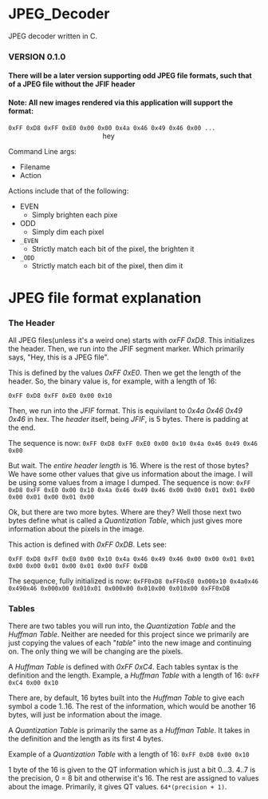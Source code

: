 # JPEG_Decoder

JPEG decoder written in C.

### VERSION 0.1.0
#### There will be a later version supporting odd JPEG file formats, such that of a JPEG file without the JFIF header
#### Note: All new images rendered via this application will support the format:
`0xFF 0xD8 0xFF 0xE0 0x00 0x00 0x4a 0x46 0x49 0x46 0x00 ...`
</br>&nbsp;&nbsp;&nbsp;&nbsp;&nbsp;&nbsp;&nbsp;&nbsp;&nbsp;&nbsp;&nbsp;&nbsp;&nbsp;&nbsp;&nbsp;&nbsp;&nbsp;&nbsp;&nbsp;&nbsp;&nbsp;&nbsp;&nbsp;&nbsp;&nbsp;&nbsp;&nbsp;&nbsp;&nbsp;&nbsp;&nbsp;&nbsp;&nbsp;&nbsp;&nbsp;&nbsp;&nbsp;&nbsp;&nbsp;&nbsp;&nbsp;&nbsp;&nbsp;&nbsp;&nbsp;&nbsp;&nbsp;&nbsp;hey

Command Line args:

- Filename
- Action

Actions include that of the following:

- EVEN
  - Simply brighten each pixe
- ODD
  - Simply dim each pixel
- `_EVEN`
  - Strictly match each bit of the pixel, the brighten it
- `_ODD`
  - Strictly match each bit of the pixel, then dim it


# JPEG file format explanation

### The Header
All JPEG files(unless it's a weird one) starts with _oxFF 0xD8_. This initializes the header.
Then, we run into the JFIF segment marker. Which primarily says, "Hey, this is a JPEG file".

This is defined by the values _0xFF 0xE0_.
Then we get the length of the header.
So, the binary value is, for example, with a length of 16:

`0xFF 0xD8 0xFF 0xE0 0x00 0x10`

Then, we run into the _JFIF_ format. This is equivilant to _0x4a 0x46 0x49 0x46_ in hex.
The _header_ itself, being _JFIF_, is 5 bytes. There is padding at the end.

The sequence is now: `0xFF 0xD8 0xFF 0xE0 0x00 0x10 0x4a 0x46 0x49 0x46 0x00`

But wait. The _entire header length_ is 16. Where is the rest of those bytes? 
We have some other values that give us information about the image. I will be using some values from a image I dumped. The sequence is now:
`0xFF 0xD8 0xFF 0xE0 0x00 0x10 0x4a 0x46 0x49 0x46 0x00 0x00 0x01 0x01 0x00 0x00 0x01 0x00 0x01 0x00`

Ok, but there are two more bytes. Where are they?
Well those next two bytes define what is called a _Quantization Table_, which just gives more information about the pixels in the image.

This action is defined with _0xFF 0xDB_. Lets see:

`0xFF 0xD8 0xFF 0xE0 0x00 0x10 0x4a 0x46 0x49 0x46 0x00 0x00 0x01 0x01 0x00 0x00 0x01 0x00 0x01 0x00 0xFF 0xDB`

The sequence, fully initialized is now:
`0xFF0xD8 0xFF0xE0 0x000x10 0x4a0x46 0x490x46 0x000x00 0x010x01 0x000x00 0x010x00 0x010x00 0xFF0xDB`

### Tables
There are two tables you will run into, the _Quantization Table_ and the _Huffman Table_.
Neither are needed for this project since we primarily are just copying the values of each "_table_" into the new image and continuing on.
The only thing we will be changing are the pixels.

A _Huffman Table_ is defined with _0xFF 0xC4_. Each tables syntax is the definition and the length. Example, a _Huffman Table_ with a length of 16:
`0xFF 0xC4 0x00 0x10`

There are, by default, 16 bytes built into the _Huffman Table_ to give each symbol a code 1..16. The rest of the information, which would be another 16 bytes, will just be information about the image.

A _Quantization Table_ is primarily the same as a _Huffman Table_.
It takes in the definition and the length as its first 4 bytes.

Example of a _Quantization Table_ with a length of 16:
`0xFF 0xDB 0x00 0x10`

1 byte of the 16 is given to the QT information which is just a bit 0...3. 4..7 is the precision, 0 = 8 bit and otherwise it's 16. The rest are assigned to values about the image. Primarily, it gives QT values. `64*(precision + 1)`.
